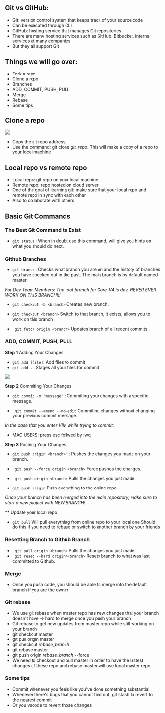 ## Git vs GitHub:
   - Git: version control system that keeps track of your source code
   - Can be executed through CLI
   - GitHub: hosting service that manages Git repositories
   - There are many hosting services such as GitHub, Bitbucket, internal services at many companies
   - But they all support Git
## Things we will go over:
   - Fork a repo
   - Clone a repo
   - Branches
   - ADD, COMMIT, PUSH, PULL
   - Merge
   - Rebase
   - Some tips
 
 ## Clone a repo
 
![](/images/cloneRepo.png)
   - Copy the git repo address
   - Use the command: git clone *git_repo*. This will make a copy of a repo to your local machine
 ## Local repo vs remote repo
   -  Local repo: git repo on your local machine
   -  Remote repo: repo hosted on cloud server
   -  One of the goal of learning git: make sure that your local repo and remote repo in sync with each other
   -  Also to collaborate with others
## Basic Git Commands
### **The Best Git Command to Exist**
- ```git status``` : When in doubt use this command, will give you hints on what you should do next.

### **Github Branches**

- ```git branch``` : Checks what branch you are on and the history of branches you have checked out in the past. The main branch is by default named master.

*For Dev Team Members: The root branch for Core-V4 is dev, NEVER EVER WORK ON THIS BRANCH!!!*


- ``` git checkout -b <branch> ``` Creates new branch.

- ``` git checkout <branch> ``` Switch to that branch, it exists, allows you to work on this branch

- ``` git fetch origin <branch>``` Updates branch of all recent commits. 


### **ADD, COMMIT, PUSH, PULL**
**Step 1** Adding Your Changes

- ``` git add [file] ```: Add files to commit
- ```git add .``` : Stages all your files for commit

![](/images/gitAdd.png)

**Step 2** Commiting Your Changes

- ```git commit -m 'message'``` : Commiting your changes with a specific message.

- ``` git commit --amend --no-edit``` Commiting changes without changing your previous commit message.

*In the case that you enter VIM while trying to commit:*
- MAC USERS: press esc follwed by :wq

**Step 3** Pushing Your Changes

- ```git push origin <branch>'``` : Pushes the changes you made on your branch. 

- ``` git push --force origin <branch>``` Force pushes the changes.
- ``` git push origin <branch>``` Pulls the changes you just made. 
- ``` git push origin ``` Push everything to the online repo

*Once your branch has been merged into the main repository, make sure to start a new project with  NEW BRANCH!*

** Update your local repo
- ``` git pull ``` Will pull everything from online repo to your local one
Should do this if you need to rebase or switch to another branch by your friends
### **Resetting Branch to Github Branch**

- ``` git pull origin <branch>``` Pulls the changes you just made. 
- ``` git reset --hard origin/<branch>``` Resets branch to what was last committed to Github.  
### 

### Merge
- Once you push code, you should be able to merge into the default branch if you are the owner

### Git rebase
- We use git rebase when master repo has new changes that your branch doesn't have => hard to merge once you push your branch
- Git rebase to get new updates from master repo while still working on your branch
- git checkout master
- git pull origin master
- git checkout *rebase_branch*
- git rebase master
- git push origin *rebase_branch* --force
- We need to checkout and pull master in order to have the lastest changes of these repo and rebase master will use local master repo.

### Some tips
- Commit whenever you feels like you've done something substantial
- Whenever there's bugs that you cannot find out, git stash to revert to the nearest commit
- Or you vscode to revert those changes